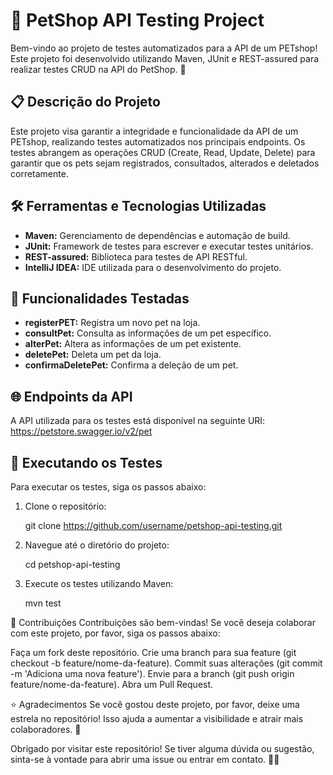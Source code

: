 # 🐾 PetShop API Testing Project

Bem-vindo ao projeto de testes automatizados para a API de um PETshop! Este projeto foi desenvolvido utilizando Maven, JUnit e REST-assured para realizar testes CRUD na API do PetShop. 🚀

## 📋 Descrição do Projeto

Este projeto visa garantir a integridade e funcionalidade da API de um PETshop, realizando testes automatizados nos principais endpoints. Os testes abrangem as operações CRUD (Create, Read, Update, Delete) para garantir que os pets sejam registrados, consultados, alterados e deletados corretamente.

## 🛠️ Ferramentas e Tecnologias Utilizadas

- **Maven:** Gerenciamento de dependências e automação de build.
- **JUnit:** Framework de testes para escrever e executar testes unitários.
- **REST-assured:** Biblioteca para testes de API RESTful.
- **IntelliJ IDEA:** IDE utilizada para o desenvolvimento do projeto.

## 🚀 Funcionalidades Testadas

- **registerPET:** Registra um novo pet na loja.
- **consultPet:** Consulta as informações de um pet específico.
- **alterPet:** Altera as informações de um pet existente.
- **deletePet:** Deleta um pet da loja.
- **confirmaDeletePet:** Confirma a deleção de um pet.

## 🌐 Endpoints da API

A API utilizada para os testes está disponível na seguinte URI:
https://petstore.swagger.io/v2/pet


## 🏁 Executando os Testes

Para executar os testes, siga os passos abaixo:

1. Clone o repositório:
   
   git clone https://github.com/username/petshop-api-testing.git

2. Navegue até o diretório do projeto:
   
   cd petshop-api-testing

3. Execute os testes utilizando Maven:

   mvn test

🤝 Contribuições
Contribuições são bem-vindas! Se você deseja colaborar com este projeto, por favor, siga os passos abaixo:

Faça um fork deste repositório.
Crie uma branch para sua feature (git checkout -b feature/nome-da-feature).
Commit suas alterações (git commit -m 'Adiciona uma nova feature').
Envie para a branch (git push origin feature/nome-da-feature).
Abra um Pull Request.

⭐ Agradecimentos
Se você gostou deste projeto, por favor, deixe uma estrela no repositório! Isso ajuda a aumentar a visibilidade e atrair mais colaboradores. 🙌

Obrigado por visitar este repositório! Se tiver alguma dúvida ou sugestão, sinta-se à vontade para abrir uma issue ou entrar em contato. 🐶🐱


